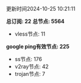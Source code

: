 更新时间2024-10-25 10:21:11

**总订阅: 22**
**总节点: 5564**
- vless节点: 11

**google ping有效节点: 225**
- ss节点: 176
- v2ray节点: 42
- trojan节点: 7
